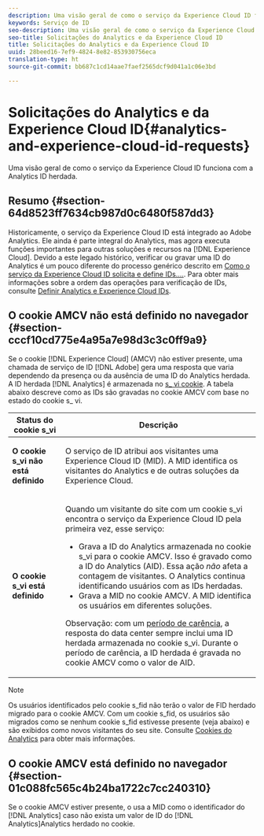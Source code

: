 ```yaml
---
description: Uma visão geral de como o serviço da Experience Cloud ID funciona com a Analytics ID herdada.
keywords: Serviço de ID
seo-description: Uma visão geral de como o serviço da Experience Cloud ID funciona com a Analytics ID herdada.
seo-title: Solicitações do Analytics e da Experience Cloud ID
title: Solicitações do Analytics e da Experience Cloud ID
uuid: 28beed16-7ef9-4824-8e82-853930756eca
translation-type: ht
source-git-commit: bb687c1cd14aae7faef2565dcf9d041a1c06e3bd

---
```



# Solicitações do Analytics e da Experience Cloud ID{#analytics-and-experience-cloud-id-requests}

Uma visão geral de como o serviço da Experience Cloud ID funciona com a Analytics ID herdada.

## Resumo {#section-64d8523ff7634cb987d0c6480f587dd3}

Historicamente, o serviço da Experience Cloud ID está integrado ao Adobe Analytics. Ele ainda é parte integral do Analytics, mas agora executa funções importantes para outras soluções e recursos na [!DNL Experience Cloud]. Devido a este legado histórico, verificar ou gravar uma ID do Analytics é um pouco diferente do processo genérico descrito em [Como o serviço da Experience Cloud ID solicita e define IDs….](../../mcvid-introduction/mcvid-id-request.md#concept-2caacebb1d244402816760e9b8bcef6a). Para obter mais informações sobre a ordem das operações para verificação de IDs, consulte [Definir Analytics e Experience Cloud IDs](../../mcvid-reference/mcvid-analytics-reference/mcvid-analytics-ids.md#concept-f381dd18ee184c6c8e48286937a161d6).

## O cookie AMCV não está definido no navegador {#section-cccf10cd775e4a95a7e98d3c3c0ff9a9}

Se o cookie [!DNL Experience Cloud] (AMCV) não estiver presente, uma chamada de serviço de ID [!DNL Adobe] gera uma resposta que varia dependendo da presença ou da ausência de uma ID do Analytics herdada. A ID herdada [!DNL Analytics] é armazenada no [s_ vi cookie](https://marketing.adobe.com/resources/help/pt_BR/whitepapers/cookies/?f=cookies_analytics.html). A tabela abaixo descreve como as IDs são gravadas no cookie AMCV com base no estado do cookie s_ vi.

<table id="table_DC85FECE26DD424E841BA1059AF1E57F"> 
 <thead> 
  <tr> 
   <th colname="col1" class="entry"> Status do cookie s_vi </th> 
   <th colname="col2" class="entry"> Descrição </th> 
  </tr> 
 </thead>
 <tbody> 
  <tr> 
   <td colname="col1"> <p> <b>O cookie s_vi não está definido</b> </p> </td> 
   <td colname="col2"> <p>O serviço de ID atribui aos visitantes uma <span class="keyword">Experience Cloud</span> ID (MID). A MID identifica os visitantes do <span class="keyword">Analytics</span> e de outras soluções da <span class="keyword">Experience Cloud</span>. </p> </td> 
  </tr> 
  <tr> 
   <td colname="col1"> <p> <b>O cookie s_vi está definido</b> </p> </td> 
   <td colname="col2"> <p>Quando um visitante do site com um cookie s_vi encontra o serviço da Experience Cloud ID pela primeira vez, esse serviço: </p> 
    <ul id="ul_BE584810280D4874AF802A9247011787"> 
     <li id="li_AA395B09A3174AF78F3EC10053E2E4F5">Grava a ID do <span class="keyword">Analytics</span> armazenada no cookie s_vi para o cookie AMCV. Isso é gravado como a ID do <span class="keyword">Analytics</span> (AID). Essa ação <i>não</i> afeta a contagem de visitantes. O <span class="keyword">Analytics</span> continua identificando usuários com as IDs herdadas. </li> 
     <li id="li_8735DE21FEA542BA8024109B8FE1E2ED">Grava a MID no cookie AMCV. A MID identifica os usuários em diferentes soluções. </li> 
    </ul> <p> <p>Observação: com um <a href="../../mcvid-reference/mcvid-analytics-reference/mcvid-grace-period.md" format="dita" scope="local"> período de carência</a>, a resposta do data center sempre inclui uma ID herdada armazenada no cookie s_vi. Durante o período de carência, a ID herdada é gravada no cookie AMCV como o valor de AID. </p> </p> </td> 
  </tr> 
 </tbody> 
</table>

>[!NOTE]
>
>Os usuários identificados pelo cookie s_fid não terão o valor de FID herdado migrado para o cookie AMCV. Com um cookie s_fid, os usuários são migrados como se nenhum cookie s_fid estivesse presente (veja abaixo) e são exibidos como novos visitantes do seu site. Consulte [Cookies do Analytics](https://marketing.adobe.com/resources/help/pt_BR/whitepapers/cookies/?f=cookies_analytics.html) para obter mais informações.

## O cookie AMCV está definido no navegador {#section-01c088fc565c4b24ba1722c7cc240310}

Se o cookie AMCV estiver presente, o usa a MID como o identificador do [!DNL Analytics] caso não exista um valor de ID do [!DNL Analytics]Analytics herdado no cookie.
